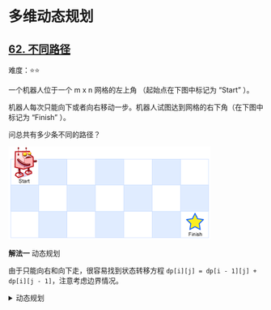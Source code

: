 # 多维动态规划

## [62. 不同路径](https://leetcode.cn/problems/unique-paths/description)

难度：⭐️⭐️

一个机器人位于一个 m x n 网格的左上角 （起始点在下图中标记为 “Start” ）。

机器人每次只能向下或者向右移动一步。机器人试图达到网格的右下角（在下图中标记为 “Finish” ）。

问总共有多少条不同的路径？

![](../../../../img/adxmsI-image.png)

**解法一** 动态规划

由于只能向右和向下走，很容易找到状态转移方程 `dp[i][j] = dp[i - 1][j] + dp[i][j - 1]`，注意考虑边界情况。

<details>
  <summary>动态规划</summary>

  ```java
      public int uniquePaths(int m, int n) {
        int[][] dp = new int[m][n];
        dp[0][0] = 1;
        for (int i = 1; i < m; i++) {
            dp[i][0] = dp[i - 1][0];
        }
        for (int j = 1; j < n; j++) {
            dp[0][j] = dp[0][j - 1];
        }
        for (int i = 1; i < m; i++) {
            for (int j = 1; j < n; j++) {
                dp[i][j] = dp[i][j - 1] + dp[i - 1][j];
            }
        }
        return dp[m - 1][n - 1];
    }
  ```
</details>

